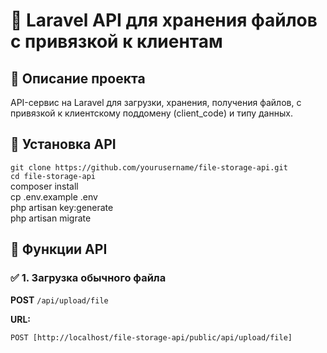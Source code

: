 # 📁 Laravel API для хранения файлов с привязкой к клиентам

## 📌 Описание проекта
API-сервис на Laravel для загрузки, хранения, получения файлов, с привязкой к клиентскому поддомену (client_code) и типу данных.

## 🚀 Установка API
`git clone https://github.com/yourusername/file-storage-api.git`<br/>
`cd file-storage-api`<br/>
composer install<br/>
cp .env.example .env<br/>
php artisan key:generate<br/>
php artisan migrate<br/>


## 🚀 Функции API


### ✅ 1. Загрузка обычного файла
**POST** `/api/upload/file`

**URL:**
```http
POST [http://localhost/file-storage-api/public/api/upload/file]
